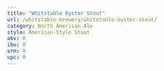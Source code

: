 ```yaml
---
title: "Whitstable Oyster Stout"
url: /whitstable-brewery/whitstable-oyster-stout/
category: North American Ale
style: American-Style Stout
abv: 0
ibu: 0
srm: 0
upc: 0
---
```


